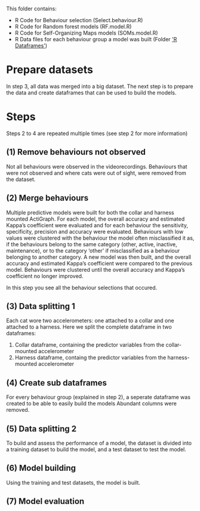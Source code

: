 This folder contains:
- R Code for Behaviour selection (Select.behaviour.R)
- R Code for Random forest models (RF.model.R)
- R Code for Self-Organizing Maps models (SOMs.model.R)
- R Data files for each behaviour group a model was built (Folder ['R Dataframes'](https://github.com/MSmit1992/Cat_Accelerometry/tree/main/Step%204:%20Build%20predictive%20models/R%20Dataframes))

# Prepare datasets
In step 3, all data was merged into a big dataset. The next step is to prepare the data and create dataframes that can be used to build the models.

# Steps
Steps 2 to 4 are repeated multiple times (see step 2 for more information)
## (1) Remove behaviours not observed
Not all behaviours were observed in the videorecordings. Behaviours that were not observed and where cats were out of sight, were removed from the dataset. 
## (2) Merge behaviours
Multiple predictive models were built for both the collar and harness mounted ActiGraph. For each model, the overall accuracy and estimated Kappa’s coefficient were evaluated and for each behaviour the sensitivity, specificity, precision and accuracy were evaluated. Behaviours with low values were clustered with the behaviour the model often misclassified it as, if the behaviours belong to the same category (other, active, inactive, maintenance), or to the category ‘other’ if misclassified as a behaviour belonging to another category. A new model was then built, and the overall accuracy and estimated Kappa’s coefficient were compared to the previous model. Behaviours were clustered until the overall accuracy and Kappa’s coefficient no longer improved.

In this step you see all the behaviour selections that occured.
## (3) Data splitting 1
Each cat wore two accelerometers: one attached to a collar and one attached to a harness. Here we split the complete dataframe in two dataframes:
1. Collar dataframe, containing the predictor variables from the collar-mounted accelerometer
2. Harness dataframe, containg the predictor variables from the harness-mounted accelerometer
## (4) Create sub dataframes
For every behaviour group (explained in step 2), a seperate dataframe was created to be able to easily build the models
Abundant columns were removed.
## (5) Data splitting 2
To build and assess the performance of a model, the dataset is divided into a training dataset to build the model, and a test dataset to test the model.
## (6) Model building
Using the training and test datasets, the model is built.
## (7) Model evaluation
